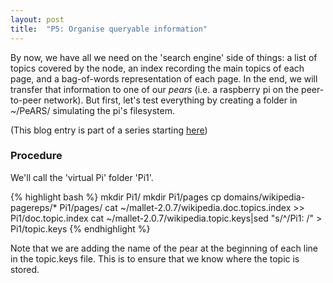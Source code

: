 ```yaml
---
layout: post
title:  "P5: Organise queryable information"
---
```


By now, we have all we need on the 'search engine' side of things: a list of topics covered by the node, an index recording the main topics of each page, and a bag-of-words representation of each page. In the end, we will transfer that information to one of our *pears* (i.e. a raspberry pi on the peer-to-peer network). But first, let's test everything by creating a folder in ~/PeARS/ simulating the pi's filesystem. 


(This blog entry is part of a series starting [here](http://minimalparts.github.io/PeARS/2014/07/13/retrieving-browsing-history/))

### Procedure

We'll call the 'virtual Pi' folder 'Pi1'.

{% highlight bash %}
mkdir Pi1/
mkdir Pi1/pages
cp domains/wikipedia-pagereps/* Pi1/pages/
cat ~/mallet-2.0.7/wikipedia.doc.topics.index >> Pi1/doc.topic.index
cat ~/mallet-2.0.7/wikipedia.topic.keys|sed "s/^/Pi1: /" > Pi1/topic.keys 
{% endhighlight %}

Note that we are adding the name of the pear at the beginning of each line in the topic.keys file. This is to ensure that we know where the topic is stored.
